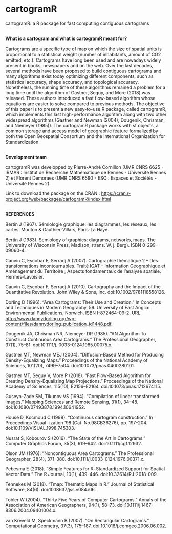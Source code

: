 # cartogramR
cartogramR: a R package for fast computing contiguous cartograms

</br> <strong>What is a cartogram and what is cartogramR meant for?</strong>

Cartograms are a speciﬁc type of map on which the size of spatial units is proportional to a statistical weight (number of inhabitants, amount of CO2 emitted, etc.). Cartograms have long been used and are nowadays widely present in books, newspapers and on the web. Over the last decades, several methods have been proposed to build contiguous cartograms and many algorithms exist today optimizing different components, such as statistical accuracy, shape accuracy, and topological accuracy. Nonetheless, the running time of these algorithms remained a problem for a long time until the algorithm of Gastner, Seguy, and More (2018) was released. These authors introduced a fast flow-based algorithm whose equations are easier to solve compared to previous methods. The objective of this paper is to present a new easy-to-use R package, called cartogramR, which implements this last high-performance algorithm along with two other widespread algorithms (Gastner and Newman (2004); Dougenik, Chrisman, and Niemeyer (1985)). The cartogramR package works with sf objects, a common storage and access model of geographic feature formalized by both the Open Geospatial Consortium and the International Organization for Standardization. 

</br> <strong>Development team</strong>

cartogramR was developped by Pierre-André Cornillon (UMR CNRS 6625 - IRMAR : Institut de Recherche Mathématique de Rennes - Université Rennes 2) et Florent Demoraes (UMR CNRS 6590 - ESO : Espaces et Sociétés - Université Rennes 2).

Link to download the package on the CRAN : https://cran.r-project.org/web/packages/cartogramR/index.html

</br> <strong>REFERENCES</strong>

Bertin J (1967). Sémiologie graphique: les diagrammes, les réseaux, les cartes. Mouton & Gauthier-Villars, Paris-La Haye.

Bertin J (1983). Semiology of graphics: diagrams, networks, maps. The University of Wisconsin Press, Madison, (trans. W. j. Berg). ISBN 0-299-09060-4.

Cauvin C, Escobar F, Serradj A (2007). Cartographie thématique 2 – Des transformations incontournables. Traité IGAT  – Information Géographique et Aménagement du Territoire ; Aspects fondamentaux de l’analyse spatiale. Hermès-Lavoisier.

Cauvin C, Escobar F, Serradj A (2010).  Cartography and the Impact of the Quantitative Revolution. John Wiley & Sons, Inc. doi:10.1002/9781118558126.

Dorling D (1996).  “Area Cartograms: Their  Use and Creation.”   In Concepts and Techniques in Modern Geography, 59. University of East Anglia: Environmental Publications, Norwich. ISBN I-872464-09-2. URL http://www.dannydorling.org/wp-content/files/dannydorling_publication_id1448.pdf.

Dougenik JA, Chrisman NR, Niemeyer DR (1985). “AN  Algorithm  To Construct Continuous Area Cartograms.”   The Professional Geographer, 37(1), 75–81. doi:10.1111/j.
0033-0124.1985.00075.x.

Gastner MT,  Newman MEJ  (2004).   “Diffusion-Based Method  for  Producing Density-Equalizing Maps.”  Proceedings of the National Academy of Sciences, 101(20), 7499–7504. doi:10.1073/pnas.0400280101.

Gastner MT,  Seguy V, More P (2018). “Fast Flow-Based Algorithm  for Creating Density-Equalizing Map Projections.”  Proceedings of the National Academy of Sciences, 115(10), E2156–E2164. doi:10.1073/pnas.1712674115.

Guseyn-Zade SM, Tikunov VS (1994). “Compilation of linear transformed images.” Mapping Sciences and Remote Sensing, 31(1), 34–48. doi:10.1080/07493878.1994.10641952.

House D, Kocmoud C (1998). “Continuous cartogram construction.”  In Proceedings Visual- ization ’98 (Cat. No.98CB36276), pp. 197–204. doi:10.1109/VISUAL.1998.745303.

Nusrat S, Kobourov S (2016). “The State of the Art  in Cartograms.”  Computer Graphics Forum, 35(3), 619–642. doi:10.1111/cgf.12932.

Olson JM (1976). “Noncontiguous Area Cartograms.”  The Professional Geographer, 28(4), 371–380. doi:10.1111/j.0033-0124.1976.00371.x.

Pebesma E (2018). “Simple Features for R: Standardized Support for Spatial Vector Data.” The R Journal, 10(1), 439–446. doi:10.32614/RJ-2018-009.

Tennekes M (2018). “Tmap:  Thematic Maps in R.”  Journal of Statistical Software, 84(6). doi:10.18637/jss.v084.i06.

Tobler W (2004). “Thirty Five Years of Computer Cartograms.”  Annals of the Association of American Geographers, 94(1), 58–73. doi:10.1111/j.1467-8306.2004.09401004.x.

van Kreveld M, Speckmann B (2007). “On Rectangular Cartograms.”  Computational Geometry, 37(3), 175–187. doi:10.1016/j.comgeo.2006.06.002.

